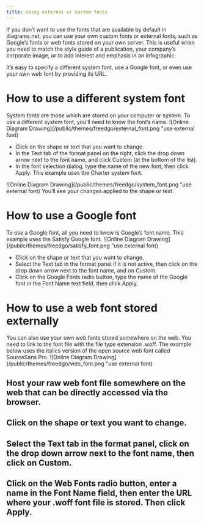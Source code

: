 ```yaml
---
title: Using external or custom fonts
---
```


If you don’t want to use the fonts that are available by default in diagrams.net, you can use your own custom fonts or external fonts, such as Google’s fonts or web fonts stored on your own server. This is useful when you need to match the style guide of a publication, your company’s corporate image, or to add interest and emphasis in an infographic.

It’s easy to specify a different system font, use a Google font, or even use your own web font by providing its URL.

# How to use a different system font
System fonts are those which are stored on your computer or system. To use a different system font, you’ll need to know the font’s name.
![Online Diagram Drawing](/public/themes/freedgo/external_font.png "use external font)
- Click on the shape or text that you want to change.
- In the Text tab of the format panel on the right, click the drop down arrow next to the font name, and click Custom (at the bottom of the list).
- In the font selection dialog, type the name of the new font, then click Apply. This example uses the Charter system font.

![Online Diagram Drawing](/public/themes/freedgo/system_font.png "use external font) 
You’ll see your changes applied to the shape or text.

# How to use a Google font
To use a Google font, all you need to know is Google’s font name. This example uses the Satisfy Google font.
![Online Diagram Drawing](/public/themes/freedgo/satisfy_font.png "use external font) 
- Click on the shape or text that you want to change.
- Select the Text tab in the format panel if it is not active, then click on the drop down arrow next to the font name, and on Custom.
- Click on the Google Fonts radio button, type the name of the Google font in the Font Name text field, then click Apply.


# How to use a web font stored externally
You can also use your own web fonts stored somewhere on the web. You need to link to the font file with the file type extension .woff. The example below uses the italics version of the open source web font called SourceSans Pro.
![Online Diagram Drawing](/public/themes/freedgo/web_font.png "use external font)  
## Host your raw web font file somewhere on the web that can be directly accessed via the browser.
## Click on the shape or text you want to change.
## Select the Text tab in the format panel, click on the drop down arrow next to the font name, then click on Custom.
## Click on the Web Fonts radio button, enter a name in the Font Name field, then enter the URL where your .woff font file is stored. Then click Apply.



